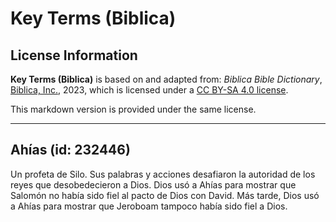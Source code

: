 # Key Terms (Biblica)

## License Information

**Key Terms (Biblica)** is based on and adapted from: _Biblica Bible Dictionary_, [Biblica, Inc.](https://www.biblica.com/), 2023, which is licensed under a [CC BY-SA 4.0 license](https://creativecommons.org/licenses/by-sa/4.0/legalcode.en).

This markdown version is provided under the same license.



--------------------------------

## Ahías (id: 232446)

Un profeta de Silo. Sus palabras y acciones desafiaron la autoridad de los reyes que desobedecieron a Dios. Dios usó a Ahías para mostrar que Salomón no había sido fiel al pacto de Dios con David. Más tarde, Dios usó a Ahías para mostrar que Jeroboam tampoco había sido fiel a Dios.


